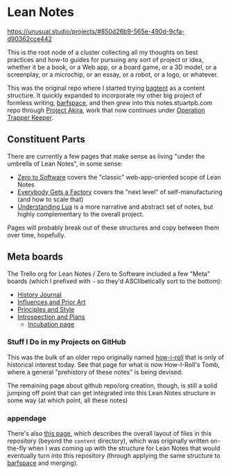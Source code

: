 # Lean Notes

https://unusual.studio/projects/#850d26b9-565e-490d-9cfa-d90362cce442

This is the root node of a cluster collecting all my thoughts on best practices and how-to guides for pursuing any sort of project or idea, whether it be a book, or a Web app, or a board game, or a 3D model, or a screenplay, or a microchip, or an essay, or a robot, or a logo, or whatever.

This was the original repo where I started trying [bagtent][] as a content structure. It quickly expanded to incorporate my other big project of formless writing, [barfspace][], and then grew into this notes.stuartpb.com repo through [Project Akira][], work that now continues under [Operation Trapper Keeper][].

[bagtent]: ba00b8cb-9d05-4aef-bd50-0990f82dd723.md
[barfspace]: 7f9a66a0-38fc-49e0-8489-270cdd3036ee.md
[Project Akira]: dadfc5e5-cfb6-4f7d-88c0-bcd64b91feac.md
[Operation Trapper Keeper]: 1da0f61f-c2bb-4b9d-99da-e3f07e18556a.md

## Constituent Parts

There are currently a few pages that make sense as living "under the umbrella of Lean Notes", in some sense:

- [Zero to Software](852d9a19-6801-4236-8cfa-3eab81aeec3c.md) covers the "classic" web-app-oriented scope of Lean Notes
- [Everybody Gets a Factory](8cbd867d-1a63-4d1f-9c83-cab019fe87bd.md) covers the "next level" of self-manufacturing (and how to scale that)
- [Understanding Lua](ea6e4e03-acb8-46ea-9024-4333e363ee60.md) is a more narrative and abstract set of notes, but highly complementary to the overall project.

Pages will probably break out of these structures and copy between them over time, hopefully.

## Meta boards

The Trello org for Lean Notes / Zero to Software included a few "Meta" boards (which I prefixed with `~` so they'd ASCIIbetically sort to the bottom):

- [History Journal](17caa86b-1705-46d8-a26c-2e64dd27ecce.md)
- [Influences and Prior Art](0531e839-6c69-495c-98bc-f4bda7f36bc1.md)
- [Principles and Style](936d961d-2b0c-468d-879f-cfcb8ac33fd2.md)
- [Introspection and Plans](296d1028-3a37-407c-a28b-a36f197696d8.md)
  - [Incubation page](c7f64330-dc66-45c4-ac6c-ca93ea8fdc63.md)

### Stuff I Do in my Projects on GitHub

This was the bulk of an older repo originally named [how-i-roll][] that is only of historical interest today. See that page for what is now How-I-Roll's Tomb, where a general "prehistory of these notes" is being devised.

[how-i-roll]: bbeba5e6-b56a-4a1d-9547-8241311e7cf2.md

The remaining page about github repo/org creation, though, is still a solid jumping off point that can get integrated into this Lean Notes structure in some way (at which point, all these notes)

### appendage

There's also [this page][layout], which describes the overall layout of files in this repository (beyond the `content` directory), which was originally written on-the-fly when I was coming up with the structure for Lean Notes that would eventually turn into this repository (through applying the same structure to [barfspace][] and merging).

[layout]: b651b62a-9906-4a3d-943b-93d19e4153d7.md
